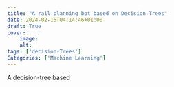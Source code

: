 ```yaml
---
title: "A rail planning bot based on Decision Trees"
date: 2024-02-15T04:14:46+01:00
draft: True
cover:
    image: 
    alt: 
tags: ['decision-Trees']
Categories: ['Machine Learning']
---
```

A decision-tree based 